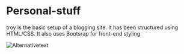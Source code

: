 # Personal-stuff

  
troy is the basic setup of a blogging site. It has been structured using HTML/CSS.  It also uses Bootsrap for front-end styling.

![Alternativetext](https://drive.google.com/file/d/1wMO2O-afrEOg-HoSVe_dFZ-SgJrSJeoi/view?usp=sharing)
